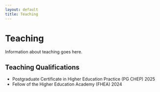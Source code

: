 ```yaml
---
layout: default
title: Teaching
---
```


<h1>Teaching</h1>
<p>Information about teaching goes here.</p>

## Teaching Qualifications

+ Postgraduate Certificate in Higher Education Practice (PG CHEP) 2025
+ Fellow of the Higher Education Academy (FHEA) 2024
